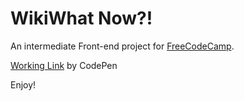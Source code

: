 # WikiWhat Now?!

An intermediate Front-end project for [FreeCodeCamp](https://www.freecodecamp.org/challenges/build-a-wikipedia-viewer).

[Working Link](https://codepen.io/thisiswhale/pen/XVvvpZ) by CodePen

Enjoy!
